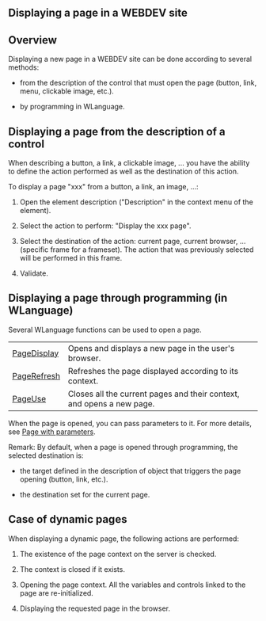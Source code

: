 


## Displaying a page in a WEBDEV site
			



<a name="NOTE1"></a>
<a name="NOTE1_1"></a>


## Overview
<a name="overview_ELTTEXTE000120"></a>
Displaying a new page in a WEBDEV site can be done according to several methods:

- from the description of the control that must open the page (button, link, menu, clickable image, etc.).

- by programming in WLanguage.




<a name="NOTE2"></a>
<a name="NOTE2_1"></a>


## Displaying a page from the description of a control
<a name="displaying_page_from_the_description_control_ELTTEXTE000144"></a>
When describing a button, a link, a clickable image, ... you have the ability to define the action performed as well as the destination of this action.

To display a page "xxx" from a button, a link, an image, ...:

1. Open the element description ("Description" in the context menu of the element).

2. Select the action to perform: "Display the xxx page".

3. Select the destination of the action: current page, current browser, ... (specific frame for a frameset). The action that was previously selected will be performed in this frame.

4. Validate.




<a name="NOTE3"></a>
<a name="NOTE3_1"></a>


## Displaying a page through programming (in WLanguage)
<a name="displaying_page_through_programming_wlanguage_ELTTEXTE000168"></a>
Several WLanguage functions can be used to open a page.


|   |   |
| --- | --- |
| [PageDisplay](../WDLang2/3058008.md) | Opens and displays a new page in the user's browser. |
| [PageRefresh](../WDLang2/3058011.md) | Refreshes the page displayed according to its context. |
| [PageUse](../WDLang2/3058016.md) | Closes all the current pages and their context, and opens a new page. |

When the page is opened, you can pass parameters to it. For more details, see [Page with parameters](../WDChamp/1012020.md).

Remark: By default, when a page is opened through programming, the selected destination is:

- the target defined in the description of object that triggers the page opening (button, link, etc.).

- the destination set for the current page.




<a name="NOTE4"></a>
<a name="NOTE4_1"></a>


## Case of dynamic pages
<a name="case_dynamic_pages_ELTTEXTE000192"></a>
When displaying a dynamic page, the following actions are performed:

1. The existence of the page context on the server is checked.

2. The context is closed if it exists.

3. Opening the page context. All the variables and controls linked to the page are re-initialized.

4. Displaying the requested page in the browser.





